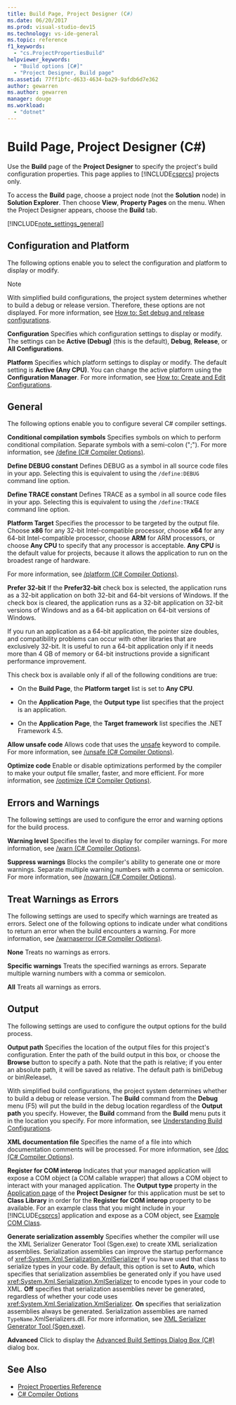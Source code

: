 ```yaml
---
title: Build Page, Project Designer (C#)
ms.date: 06/20/2017
ms.prod: visual-studio-dev15
ms.technology: vs-ide-general
ms.topic: reference
f1_keywords:
  - "cs.ProjectPropertiesBuild"
helpviewer_keywords:
  - "Build options [C#]"
  - "Project Designer, Build page"
ms.assetid: 77ff1bfc-d633-4634-ba29-9afdb6d7e362
author: gewarren
ms.author: gewarren
manager: douge
ms.workload:
  - "dotnet"
---
```

# Build Page, Project Designer (C#)
Use the **Build** page of the **Project Designer** to specify the project's build configuration properties. This page applies to [!INCLUDE[csprcs](../../data-tools/includes/csprcs_md.md)] projects only.

To access the **Build** page, choose a project node (not the **Solution** node) in **Solution Explorer**. Then choose **View**, **Property Pages** on the menu. When the Project Designer appears, choose the **Build** tab.

[!INCLUDE[note_settings_general](../../data-tools/includes/note_settings_general_md.md)]

## Configuration and Platform
The following options enable you to select the configuration and platform to display or modify.

> [!NOTE]
> With simplified build configurations, the project system determines whether to build a debug or release version. Therefore, these options are not displayed. For more information, see [How to: Set debug and release configurations](../../debugger/how-to-set-debug-and-release-configurations.md).

**Configuration**
Specifies which configuration settings to display or modify. The settings can be **Active (Debug)** (this is the default), **Debug**, **Release**, or **All Configurations**.

**Platform**
Specifies which platform settings to display or modify. The default setting is **Active (Any CPU)**. You can change the active platform using the **Configuration Manager**. For more information, see [How to: Create and Edit Configurations](../../ide/how-to-create-and-edit-configurations.md).

## General
The following options enable you to configure several C# compiler settings.

**Conditional compilation symbols**
Specifies symbols on which to perform conditional compilation. Separate symbols with a semi-colon (";"). For more information, see [/define (C# Compiler Options)](/dotnet/csharp/language-reference/compiler-options/define-compiler-option).

**Define DEBUG constant**
Defines DEBUG as a symbol in all source code files in your app. Selecting this is equivalent to using the `/define:DEBUG` command line option.

**Define TRACE constant**
Defines TRACE as a symbol in all source code files in your app. Selecting this is equivalent to using the `/define:TRACE` command line option.

**Platform Target**
Specifies the processor to be targeted by the output file. Choose **x86** for any 32-bit Intel-compatible processor, choose **x64** for any 64-bit Intel-compatible processor, choose **ARM** for ARM processors, or choose **Any CPU** to specify that any processor is acceptable. **Any CPU** is the default value for projects, because it allows the application to run on the broadest range of hardware.

For more information, see [/platform (C# Compiler Options)](/dotnet/csharp/language-reference/compiler-options/platform-compiler-option).

**Prefer 32-bit**
If the **Prefer32-bit** check box is selected, the application runs as a 32-bit application on both 32-bit and 64-bit versions of Windows. If the check box is cleared, the application runs as a 32-bit application on 32-bit versions of Windows and as a 64-bit application on 64-bit versions of Windows.

If you run an application as a 64-bit application, the pointer size doubles, and compatibility problems can occur with other libraries that are exclusively 32-bit. It is useful to run a 64-bit application only if it needs more than 4 GB of memory or 64-bit instructions provide a significant performance improvement.

This check box is available only if all of the following conditions are true:

-   On the **Build Page**, the **Platform target** list is set to **Any CPU**.

-   On the **Application Page**, the **Output type** list specifies that the project is an application.

-   On the **Application Page**, the **Target framework** list specifies the .NET Framework 4.5.


**Allow unsafe code**
Allows code that uses the [unsafe](/dotnet/csharp/language-reference/keywords/unsafe) keyword to compile. For more information, see [/unsafe (C# Compiler Options)](/dotnet/csharp/language-reference/compiler-options/unsafe-compiler-option).

**Optimize code**
Enable or disable optimizations performed by the compiler to make your output file smaller, faster, and more efficient. For more information, see [/optimize (C# Compiler Options)](/dotnet/csharp/language-reference/compiler-options/optimize-compiler-option).

## Errors and Warnings
The following settings are used to configure the error and warning options for the build process.

**Warning level**
Specifies the level to display for compiler warnings. For more information, see [/warn (C# Compiler Options)](/dotnet/csharp/language-reference/compiler-options/warn-compiler-option).

**Suppress warnings**
Blocks the compiler's ability to generate one or more warnings. Separate multiple warning numbers with a comma or semicolon. For more information, see [/nowarn (C# Compiler Options)](/dotnet/csharp/language-reference/compiler-options/nowarn-compiler-option).

## Treat Warnings as Errors
The following settings are used to specify which warnings are treated as errors. Select one of the following options to indicate under what conditions to return an error when the build encounters a warning. For more information, see [/warnaserror (C# Compiler Options)](/dotnet/csharp/language-reference/compiler-options/warnaserror-compiler-option).

**None**
Treats no warnings as errors.

**Specific warnings**
Treats the specified warnings as errors. Separate multiple warning numbers with a comma or semicolon.

**All**
Treats all warnings as errors.

## Output
The following settings are used to configure the output options for the build process.

**Output path**
Specifies the location of the output files for this project's configuration. Enter the path of the build output in this box, or choose the **Browse** button to specify a path. Note that the path is relative; if you enter an absolute path, it will be saved as relative. The default path is bin\Debug or bin\Release\\.

With simplified build configurations, the project system determines whether to build a debug or release version. The **Build** command from the **Debug** menu (F5) will put the build in the debug location regardless of the **Output path** you specify. However, the **Build** command from the **Build** menu puts it in the location you specify. For more information, see [Understanding Build Configurations](../../ide/understanding-build-configurations.md).

**XML documentation file**
Specifies the name of a file into which documentation comments will be processed. For more information, see [/doc (C# Compiler Options)](/dotnet/csharp/language-reference/compiler-options/doc-compiler-option).

**Register for COM interop**
Indicates that your managed application will expose a COM object (a COM callable wrapper) that allows a COM object to interact with your managed application. The **Output type** property in the [Application page](../../ide/reference/application-page-project-designer-visual-basic.md) of the **Project Designer** for this application must be set to **Class Library** in order for the **Register for COM interop** property to be available. For an example class that you might include in your [!INCLUDE[csprcs](../../data-tools/includes/csprcs_md.md)] application and expose as a COM object, see [Example COM Class](/dotnet/csharp/programming-guide/interop/example-com-class).

**Generate serialization assembly**
Specifies whether the compiler will use the XML Serializer Generator Tool (Sgen.exe) to create XML serialization assemblies. Serialization assemblies can improve the startup performance of <xref:System.Xml.Serialization.XmlSerializer> if you have used that class to serialize types in your code. By default, this option is set to **Auto**, which specifies that serialization assemblies be generated only if you have used <xref:System.Xml.Serialization.XmlSerializer> to encode types in your code to XML. **Off** specifies that serialization assemblies never be generated, regardless of whether your code uses <xref:System.Xml.Serialization.XmlSerializer>. **On** specifies that serialization assemblies always be generated. Serialization assemblies are named `TypeName`.XmlSerializers.dll. For more information, see [XML Serializer Generator Tool (Sgen.exe)](/dotnet/framework/serialization/xml-serializer-generator-tool-sgen-exe).

**Advanced**
Click to display the [Advanced Build Settings Dialog Box (C#)](../../ide/reference/advanced-build-settings-dialog-box-csharp.md) dialog box.

## See Also

- [Project Properties Reference](../../ide/reference/project-properties-reference.md)
- [C# Compiler Options](/dotnet/csharp/language-reference/compiler-options/index)